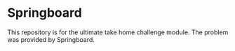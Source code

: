 # Springboard
This repository is for the ultimate take home challenge module. The problem was provided by Springboard.
